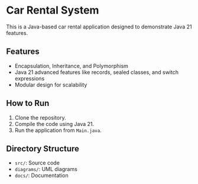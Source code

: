 # Car Rental System

This is a Java-based car rental application designed to demonstrate Java 21 features. 

## Features
- Encapsulation, Inheritance, and Polymorphism
- Java 21 advanced features like records, sealed classes, and switch expressions
- Modular design for scalability

## How to Run
1. Clone the repository.
2. Compile the code using Java 21.
3. Run the application from `Main.java`.

## Directory Structure
- `src/`: Source code
- `diagrams/`: UML diagrams
- `docs/`: Documentation
